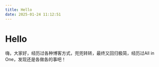 ```yaml
---
title: Hello
date: 2025-01-24 11:12:51
---
```


# Hello
嗨，大家好，经历过各种博客方式，兜兜转转，最终又回归极简，经历过All in One，发现还是各做各的事吧！